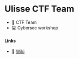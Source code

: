 # Ulisse CTF Team

- 🚩 CTF Team 
- 💻 Cybersec workshop

#### Links
- 📖 [Wiki](https://ctf.ulis.se/wiki/)

